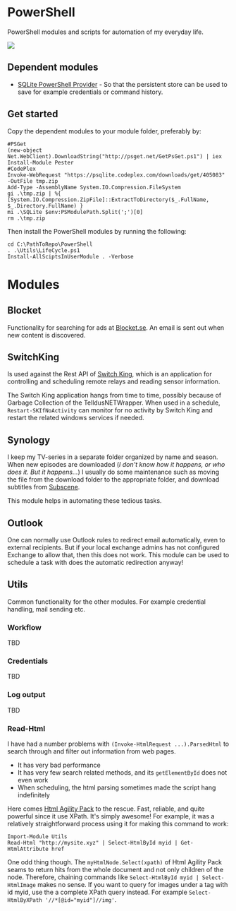 # PowerShell
PowerShell modules and scripts for automation of my everyday life.

![](https://johanclasson.visualstudio.com/DefaultCollection/_apis/public/build/definitions/17242261-a50b-45cd-be6b-04e5c51b0bc4/4/badge)

## Dependent modules
* [SQLite PowerShell Provider](https://psqlite.codeplex.com/) - So that the persistent store can be used to save for example credentials or command history.

## Get started
Copy the dependent modules to your module folder, preferably by:
```
#PSGet
(new-object Net.WebClient).DownloadString("http://psget.net/GetPsGet.ps1") | iex
Install-Module Pester
#CodePlex
Invoke-WebRequest "https://psqlite.codeplex.com/downloads/get/405083" -OutFile tmp.zip
Add-Type -AssemblyName System.IO.Compression.FileSystem
gi .\tmp.zip | %{ [System.IO.Compression.ZipFile]::ExtractToDirectory($_.FullName, $_.Directory.FullName) }
mi .\SQLite $env:PSModulePath.Split(';')[0]
rm .\tmp.zip

```

Then install the PowerShell modules by running the following:
```
cd C:\PathToRepo\PowerShell
. .\Utils\LifeCycle.ps1
Install-AllSciptsInUserModule . -Verbose
```

# Modules

## Blocket
Functionality for searching for ads at [Blocket.se](http://www.blocket.se/). An email is sent out when new content is discovered.

## SwitchKing
Is used against the Rest API of [Switch King](http://www.switchking.se), which is an application for controlling and scheduling remote relays and reading sensor information.

The Switch King application hangs from time to time, possibly because of Garbage Collection of the TelldusNETWrapper. When used in a schedule, `Restart-SKIfNoActivity` can monitor for no activity by Switch King and restart the related windows services if needed.

## Synology
I keep my TV-series in a separate folder organized by name and season. When new episodes are downloaded (*I don't know how it happens, or who does it. But it happens...*) I usually do some maintenance such as moving the file from the download folder to the appropriate folder, and download subtitles from [Subscene](subscene.com).

This module helps in automating these tedious tasks.

## Outlook
One can normally use Outlook rules to redirect email automatically, even to external recipients. But if your local exchange admins has not configured Exchange to allow that, then this does not work. This module can be used to schedule a task with does the automatic redirection anyway!

## Utils
Common functionality for the other modules. For example credential handling, mail sending etc.

### Workflow

TBD

### Credentials

TBD

### Log output

TBD

### Read-Html

I have had a number problems with `(Invoke-HtmlRequest ...).ParsedHtml` to search through and filter out information from web pages.

* It has very bad performance
* It has very few search related methods, and its `getElementById` does not even work
* When scheduling, the html parsing sometimes made the script hang indefinitely

Here comes [Html Agility Pack](https://htmlagilitypack.codeplex.com/) to the rescue. Fast, reliable, and quite powerful since it use XPath. It's simply awesome! For example, it was a relatively straightforward process using it for making this command to work:

```
Import-Module Utils
Read-Html "http://mysite.xyz" | Select-HtmlById myid | Get-HtmlAttribute href
```

One odd thing though. The `myHtmlNode.Select(xpath)` of Html Agility Pack seams to return hits from the whole document and not only children of the node. Therefore, chaining commands like `Select-HtmlById myid | Select-HtmlImage` makes no sense. If you want to query for images under a tag with id myid, use the a complete XPath query instead. For example `Select-HtmlByXPath '//*[@id="myid"]//img'`.
